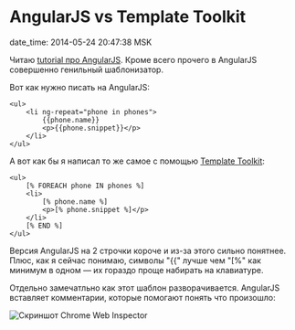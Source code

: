 # AngularJS vs Template Toolkit

date_time: 2014-05-24 20:47:38 MSK

Читаю [tutorial про AngularJS][t]. Кроме всего прочего в AngularJS совершенно
генильный шаблонизатор.

Вот как нужно писать на AngularJS:

    <ul>
        <li ng-repeat="phone in phones">
            {{phone.name}}
            <p>{{phone.snippet}}</p>
        </li>
    </ul>

А вот как бы я написал то же самое с помощью [Template Toolkit][tt]:

    <ul>
        [% FOREACH phone IN phones %]
        <li>
            [% phone.name %]
            <p>[% phone.snippet %]</p>
        </li>
        [% END %]
    </ul>

Версия AngularJS на 2 строчки короче и из-за этого сильно понятнее. Плюс, как
я сейчас понимаю, символы "{{" лучше чем "[%" как минимум в одном — их гораздо
проще набирать на клавиатуре.

Отдельно замечатльно как этот шаблон разворачивается. AngularJS вставляет
комментарии, которые помогают понять что произошло:

![Скриншот Chrome Web Inspector][i]

 [t]: https://docs.angularjs.org/tutorial/step_02
 [tt]: http://www.template-toolkit.org
 [i]: https://upload.bessarabov.ru/bessarabov/81IXDdKcRhFa1RRC_HTEtCCeMm4.png
